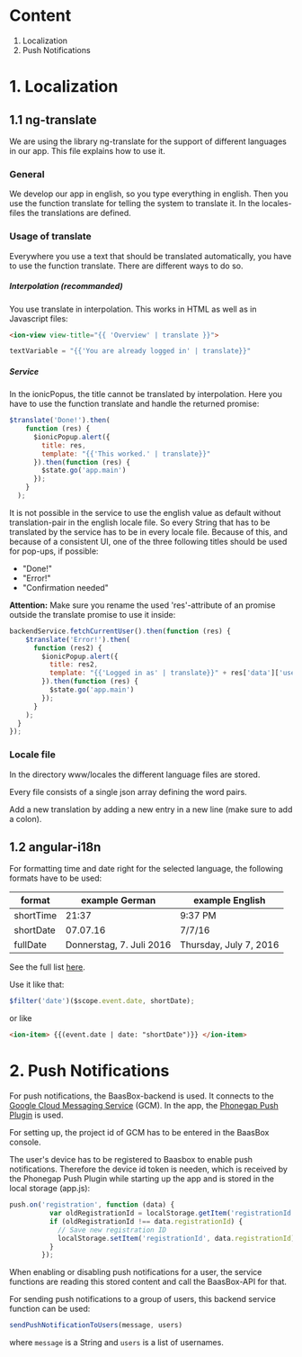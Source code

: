 # Content
1. Localization
2. Push Notifications

# 1. Localization

## 1.1 ng-translate

We are using the library ng-translate for the support of different languages in our app. This file explains how to use it.

### General
We develop our app in english, so you type everything in english. Then you use the function translate for telling the system to translate it.
In the locales-files the translations are defined.

### Usage of translate

Everywhere you use a text that should be translated automatically, you have to use the function translate. There are different ways to do so.

##### Interpolation (recommanded)
You use translate in interpolation. This works in HTML as well as in Javascript files:
```html
<ion-view view-title="{{ 'Overview' | translate }}">
```
```javascript
textVariable = "{{'You are already logged in' | translate}}"
```
##### Service
In the ionicPopus, the title cannot be translated by interpolation. Here you have to use the function translate and handle the returned promise:
```javascript
$translate('Done!').then(
    function (res) {
      $ionicPopup.alert({
        title: res,
        template: "{{'This worked.' | translate}}"
      }).then(function (res) {
        $state.go('app.main')
      });
    }
  );
```
It is not possible in the service to use the english value as default without translation-pair in the english locale file. So every String that has to be
translated by the service has to be in every locale file. Because of this, and because of a consistent UI, one of the three following titles should be used
for pop-ups, if possible:
* "Done!"
* "Error!"
* "Confirmation needed"


**Attention:** Make sure you rename the used 'res'-attribute of an promise outside the translate promise to use it inside:
```javascript
backendService.fetchCurrentUser().then(function (res) {
    $translate('Error!').then(
      function (res2) {
        $ionicPopup.alert({
          title: res2,
          template: "{{'Logged in as' | translate}}" + res['data']['user'].name
        }).then(function (res) {
          $state.go('app.main')
        });
      }
    );
  }
});
```

### Locale file
In the directory www/locales the different language files are stored.

Every file consists of a single json array defining the word pairs.

Add a new translation by adding a new entry in a new line (make sure to add a colon).

## 1.2 angular-i18n

For formatting time and date right for the selected language, the following formats have to be used:

| format        | example German           | example English        |
| ------------- |--------------------------| -----------------------|
| shortTime     | 21:37                    | 9:37 PM                |
| shortDate     | 07.07.16                 | 7/7/16                 |
| fullDate      | Donnerstag, 7. Juli 2016 | Thursday, July 7, 2016 |
See the full list [here](https://docs.angularjs.org/api/ng/filter/date).

Use it like that:
```javascript
$filter('date')($scope.event.date, shortDate);
```
or like
```html
<ion-item> {{(event.date | date: "shortDate")}} </ion-item>
```
# 2. Push Notifications

For push notifications, the BaasBox-backend is used. It connects to the [Google Cloud Messaging Service](https://developers.google.com/cloud-messaging/) (GCM). In the app, the [Phonegap Push Plugin](https://github.com/phonegap/phonegap-plugin-push) is used.

For setting up, the project id of GCM has to be entered in the BaasBox console.

The user's device has to be registered to Baasbox to enable push notifications. Therefore the device id token is needen, which is received by the Phonegap Push Plugin while starting up the app and is stored in the local storage (app.js):
```javascript
push.on('registration', function (data) {
          var oldRegistrationId = localStorage.getItem('registrationId');
          if (oldRegistrationId !== data.registrationId) {
            // Save new registration ID
            localStorage.setItem('registrationId', data.registrationId);
          }
        });
```
When enabling or disabling push notifications for a user, the service functions are reading this stored content and call the BaasBox-API for that.

For sending push notifications to a group of users, this backend service function can be used:
```javascript
sendPushNotificationToUsers(message, users)
```
where `message` is a String and `users` is a list of usernames.
